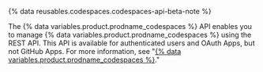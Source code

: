 {% data reusables.codespaces.codespaces-api-beta-note %}

The {% data variables.product.prodname_codespaces %} API enables you to manage {% data variables.product.prodname_codespaces %} using the REST API. This API is available for authenticated users and OAuth Apps, but not GitHub Apps. For more information, see "[{% data variables.product.prodname_codespaces %}](/codespaces)."